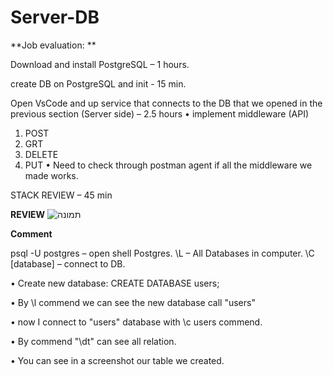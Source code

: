 # Server-DB

**Job evaluation:
**

Download and install PostgreSQL – 1 hours.

create DB on PostgreSQL and init - 15 min.

Open VsCode and up service  that connects to the DB that we opened in the previous section (Server side) – 2.5 hours
•	implement middleware (API)
1)	POST
2)	GRT 
3)	DELETE
4)	PUT
•	Need to check through postman agent if all the middleware we made works.

STACK REVIEW – 45 min

**REVIEW**
![תמונה](https://user-images.githubusercontent.com/57719538/124265487-6a21fe00-db3e-11eb-8e04-8c0b3528d171.png)



**Comment** 

psql -U postgres – open shell Postgres.
\L – All Databases in computer.
\C [database] – connect to DB.


•	Create new database:
CREATE DATABASE users;


•	By \l commend we can see the new database call "users"
 
•	now I connect to "users" database with \c users commend.

•	By commend "\dt" can see all relation.

•	You can see in a screenshot our table we created.
 






